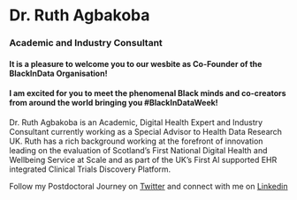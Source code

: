 # Dr. Ruth Agbakoba
### Academic and Industry Consultant 

#### It is a pleasure to welcome you to our wesbite as Co-Founder of the BlackInData Organisation! 
#### I am excited for you to meet the phenomenal Black minds and co-creators from around the world bringing you #BlackInDataWeek! 

Dr. Ruth Agbakoba is an Academic, Digital Health Expert and Industry Consultant currently working as a Special Advisor to Health Data Research UK. Ruth has a rich background working at the forefront of innovation leading on the evaluation of Scotland’s First National Digital Health and Wellbeing Service at Scale and as part of the UK’s First AI supported EHR integrated Clinical Trials Discovery Platform. 



Follow my Postdoctoral Journey on [Twitter](https://twitter.com/ruthagbakoba) and connect with me on [Linkedin](https://www.linkedin.com/in/ruthagbakoba/) 
